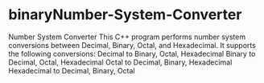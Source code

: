 # binaryNumber-System-Converter
Number System Converter  This C++ program performs number system conversions between Decimal, Binary, Octal, and Hexadecimal. It supports the following conversions:      Decimal to Binary, Octal, Hexadecimal     Binary to Decimal, Octal, Hexadecimal     Octal to Decimal, Binary, Hexadecimal     Hexadecimal to Decimal, Binary, Octal
